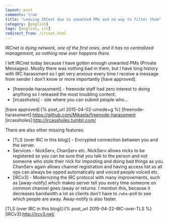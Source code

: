 ```yaml
---
layout: post
comments: true
title: "Leaving IRCnet due to unwanted PMs and no way to filter them"
category: [english]
tags: [english, irc]
redirect_from: /ircnet.html
---
```


*IRCnet is dying network, one of the first ones, and it has no centralized
 management, so nothing new ever happens there.*

I left IRCnet today because I have gotten enough unwanted PMs (Private
Messages). Mostly there was nothing bad in them, but I have long history
with IRC harassment so I get very anxious every time I receive a message
from sender I don't know or more importantly [have approved].

* [freenode-harassment] - freenode staff had zero interest to doing
  anything so I released the most troubling content.
* [ircassholes] - site where you can submit people who...

[have approved]:{% post_url 2015-04-02-umode+g %}
[freenode-harassment]:https://github.com/Mikaela/freenode-harassment
[ircassholes]:http://ircassholes.tumblr.com/

There are also other missing features:

* [TLS (over IRC in this blog)] - Encrypted connection between you and the
  server.
* Services - NickServ, ChanServ etc. NickServ allows nicks to be registered
  so you can be sure that you talk to the person and not someone who
  stole their nick for imposting and doing bad things as you. ChanServ
  again allows channel registration and having access list so all ops
  can always be opped automatically and voiced people voiced etc.
* [IRCv3] - Modernizing the IRC protocol with many improvements, such as
  [away-notify] which makes server tell you every time someone on common
  channel goes /away or returns. I mention this, because it decreases
  bandwidth a lot as clients don't have to `/who`-poll to see which people
  are away. Away-notify is also faster.

[TLS (over IRC in this blog)]:{% post_url 2015-04-22-IRC-over-TLS %}
[IRCv3]:http://ircv3.net/
